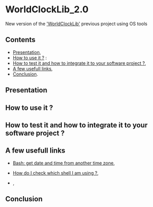# WorldClockLib_2.0

New version of the ['WorldClockLib'](https://github.com/Vicken-Ghoubiguian/WorldClockLib) previous project using OS tools

## Contents

* [Presentation](#presentation),
* [How to use it ?](#how_to_use_it) :
* [How to test it and how to integrate it to your software project ?](#how_to_test_it_and_integrate_it),
* [A few usefull links](#a_few_usefull_links),
* [Conclusion](#conclusion).

<a name="presentation"></a>
## Presentation

<a name="how_to_use_it"></a>
## How to use it ?

<a name="how_to_test_it_and_integrate_it"></a>
## How to test it and how to integrate it to your software project ?

<a name="a_few_usefull_links"></a>
## A few usefull links

* [Bash: get date and time from another time zone](https://stackoverflow.com/questions/26802201/bash-get-date-and-time-from-another-time-zone),

* [How do I check which shell I am using ?](https://askubuntu.com/questions/590899/how-do-i-check-which-shell-i-am-using),
* [](),

<a name="conclusion"></a>
## Conclusion
